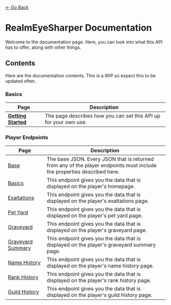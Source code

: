 [← Go Back](https://github.com/ewang2002/RealmEyeSharper/)

# RealmEyeSharper Documentation 
Welcome to the documentation page. Here, you can look into what this API has to offer, along with other things. 

## Contents 
Here are the documentation contents. This is a WIP so expect this to be updated often.

### Basics
| Page | Description |
| ---- | ----------- | 
| [**Getting Started**](https://github.com/ewang2002/RealmEyeSharper/blob/master/docs/getting-started.md) | The page describes how you can set this API up for your own use. | 

### Player Endpoints

| Page | Description |
| ---- | ----------- | 
| [Base](https://github.com/ewang2002/RealmEyeSharper/blob/master/docs/player/base.md) | The base JSON. Every JSON that is returned from any of the player endpoints must include the properties described here. |
| [Basics](https://github.com/ewang2002/RealmEyeSharper/blob/master/docs/player/basics.md) | This endpoint gives you the data that is displayed on the player's homepage. |
| [Exaltations](https://github.com/ewang2002/RealmEyeSharper/blob/master/docs/player/exaltations.md) | This endpoint gives you the data that is displayed on the player's exaltations page. |
| [Pet Yard](https://github.com/ewang2002/RealmEyeSharper/blob/master/docs/player/pet-yard.md) | This endpoint gives you the data that is displayed on the player's pet yard page. | 
| [Graveyard](https://github.com/ewang2002/RealmEyeSharper/blob/master/docs/player/graveyard.md) | This endpoint gives you the data that is displayed on the player's graveyard page. | 
| [Graveyard Summary](https://github.com/ewang2002/RealmEyeSharper/blob/master/docs/player/graveyard-summary.md) | This endpoint gives you the data that is displayed on the player's graveyard summary page. | 
| [Name History](https://github.com/ewang2002/RealmEyeSharper/blob/master/docs/player/name-history.md) | This endpoint gives you the data that is displayed on the player's name history page. | 
| [Rank History](https://github.com/ewang2002/RealmEyeSharper/blob/master/docs/player/rank-history.md) | This endpoint gives you the data that is displayed on the player's rank history page. | 
| [Guild History](https://github.com/ewang2002/RealmEyeSharper/blob/master/docs/player/guild-history.md) | This endpoint gives you the data that is displayed on the player's guild history page. | 